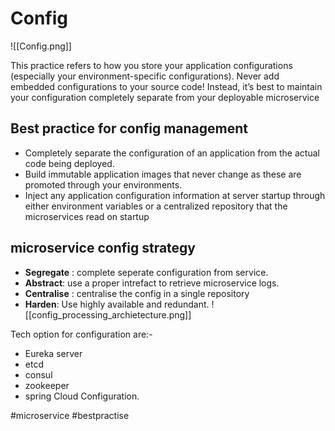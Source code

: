 # Config 

![[Config.png]]


This practice refers to how you store your application configurations (especially your
environment-specific configurations). Never add embedded configurations to your
source code! Instead, it’s best to maintain your configuration completely separate
from your deployable microservice

## Best practice for config management
- Completely separate the configuration of an application from the actual code
being deployed.
- Build immutable application images that never change as these are promoted
through your environments.
- Inject any application configuration information at server startup through
either environment variables or a centralized repository that the microservices
read on startup



## microservice config strategy
- **Segregate** : complete seperate configuration from  service.
- **Abstract**: use a proper intrefact to retrieve microservice logs.
- **Centralise** : centralise the config in a single repository
- **Harden**: Use highly available and redundant.
![[config_processing_archietecture.png]]


Tech option for configuration are:-
- Eureka server
- etcd
- consul
- zookeeper
- spring Cloud Configuration.



#microservice  #bestpractise 